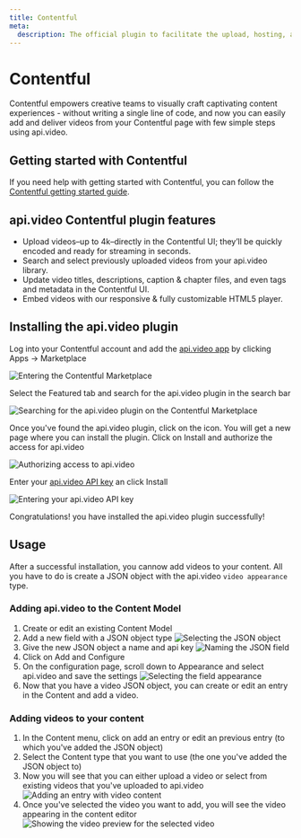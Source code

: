 ```yaml
---
title: Contentful
meta: 
  description: The official plugin to facilitate the upload, hosting, and sharing of your videos in your Contentful applications.
---
```


# Contentful

Contentful empowers creative teams to visually craft captivating content experiences - without writing a single line of code, and now you can easily add and deliver videos from your Contentful page with few simple steps using api.video.

## Getting started with Contentful

If you need help with getting started with Contentful, you can follow the [Contentful getting started guide](https://www.contentful.com/help/contentful-101/).

## api.video Contentful plugin features

* Upload videos–up to 4k–directly in the Contentful UI; they’ll be quickly encoded and ready for streaming in seconds.
* Search and select previously uploaded videos from your api.video library.
* Update video titles, descriptions, caption & chapter files, and even tags and metadata in the Contentful UI.
* Embed videos with our responsive & fully customizable HTML5 player.

## Installing the api.video plugin

Log into your Contentful account and add the [api.video app](https://www.contentful.com/marketplace/app/api-video/) by clicking Apps -> Marketplace

![Entering the Contentful Marketplace](/_assets/nocode/contentful/contentful-marketplace.png)

Select the Featured tab and search for the api.video plugin in the search bar

![Searching for the api.video plugin on the Contentful Marketplace](/_assets/nocode/contentful/contentful-search.png)

Once you've found the api.video plugin, click on the icon. You will get a new page where you can install the plugin. Click on Install and authorize the access for api.video

![Authorizing access to api.video](/_assets/nocode/contentful/contentful-auth.png)

Enter your [api.video API key](https://docs.api.video/reference/authentication-guide#retrieve-your-apivideo-api-key) an click Install

![Entering your api.video API key](/_assets/nocode/contentful/contentful-apikey.png)

Congratulations! you have installed the api.video plugin successfully!

## Usage

After a successful installation, you cannow add videos to your content. All you have to do is create a JSON object with the api.video `video appearance` type.

### Adding api.video to the Content Model

1. Create or edit an existing Content Model
2. Add a new field with a JSON object type
![Selecting the JSON object](/_assets/nocode/contentful/contentful-select-object.png)
3. Give the new JSON object a name and api key 
![Naming the JSON field](/_assets/nocode/contentful/contentful-field-name.png)
4. Click on Add and Configure
5. On the configuration page, scroll down to Appearance and select api.video and save the settings
![Selecting the field appearance](/_assets/nocode/contentful/contentful-appearance.png)
6. Now that you have a video JSON object, you can create or edit an entry in the Content and add a video.

### Adding videos to your content

1. In the Content menu, click on add an entry or edit an previous entry (to which you've added the JSON object)
2. Select the Content type that you want to use (the one you've added the JSON object to)
3. Now you will see that you can either upload a video or select from existing videos that you've uploaded to api.video
![Adding an entry with video content](/_assets/nocode/contentful/contentful-new-entry.png)
4. Once you've selected the video you want to add, you will see the video appearing in the content editor
![Showing the video preview for the selected video](/_assets/nocode/contentful/contentful-selected-video.png)
